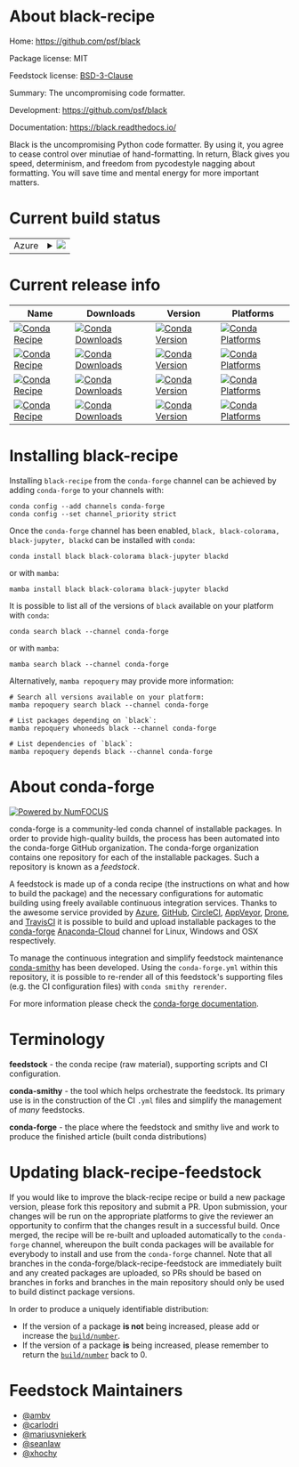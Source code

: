 About black-recipe
==================

Home: https://github.com/psf/black

Package license: MIT

Feedstock license: [BSD-3-Clause](https://github.com/conda-forge/black-feedstock/blob/main/LICENSE.txt)

Summary: The uncompromising code formatter.

Development: https://github.com/psf/black

Documentation: https://black.readthedocs.io/

Black is the uncompromising Python code formatter. By using it, you agree
to cease control over minutiae of hand-formatting. In return, Black gives
you speed, determinism, and freedom from pycodestyle nagging about
formatting. You will save time and mental energy for more important matters.


Current build status
====================


<table>
    
  <tr>
    <td>Azure</td>
    <td>
      <details>
        <summary>
          <a href="https://dev.azure.com/conda-forge/feedstock-builds/_build/latest?definitionId=3700&branchName=main">
            <img src="https://dev.azure.com/conda-forge/feedstock-builds/_apis/build/status/black-feedstock?branchName=main">
          </a>
        </summary>
        <table>
          <thead><tr><th>Variant</th><th>Status</th></tr></thead>
          <tbody><tr>
              <td>linux_64_python3.10.____cpython</td>
              <td>
                <a href="https://dev.azure.com/conda-forge/feedstock-builds/_build/latest?definitionId=3700&branchName=main">
                  <img src="https://dev.azure.com/conda-forge/feedstock-builds/_apis/build/status/black-feedstock?branchName=main&jobName=linux&configuration=linux_64_python3.10.____cpython" alt="variant">
                </a>
              </td>
            </tr><tr>
              <td>linux_64_python3.11.____cpython</td>
              <td>
                <a href="https://dev.azure.com/conda-forge/feedstock-builds/_build/latest?definitionId=3700&branchName=main">
                  <img src="https://dev.azure.com/conda-forge/feedstock-builds/_apis/build/status/black-feedstock?branchName=main&jobName=linux&configuration=linux_64_python3.11.____cpython" alt="variant">
                </a>
              </td>
            </tr><tr>
              <td>linux_64_python3.8.____73_pypy</td>
              <td>
                <a href="https://dev.azure.com/conda-forge/feedstock-builds/_build/latest?definitionId=3700&branchName=main">
                  <img src="https://dev.azure.com/conda-forge/feedstock-builds/_apis/build/status/black-feedstock?branchName=main&jobName=linux&configuration=linux_64_python3.8.____73_pypy" alt="variant">
                </a>
              </td>
            </tr><tr>
              <td>linux_64_python3.8.____cpython</td>
              <td>
                <a href="https://dev.azure.com/conda-forge/feedstock-builds/_build/latest?definitionId=3700&branchName=main">
                  <img src="https://dev.azure.com/conda-forge/feedstock-builds/_apis/build/status/black-feedstock?branchName=main&jobName=linux&configuration=linux_64_python3.8.____cpython" alt="variant">
                </a>
              </td>
            </tr><tr>
              <td>linux_64_python3.9.____73_pypy</td>
              <td>
                <a href="https://dev.azure.com/conda-forge/feedstock-builds/_build/latest?definitionId=3700&branchName=main">
                  <img src="https://dev.azure.com/conda-forge/feedstock-builds/_apis/build/status/black-feedstock?branchName=main&jobName=linux&configuration=linux_64_python3.9.____73_pypy" alt="variant">
                </a>
              </td>
            </tr><tr>
              <td>linux_64_python3.9.____cpython</td>
              <td>
                <a href="https://dev.azure.com/conda-forge/feedstock-builds/_build/latest?definitionId=3700&branchName=main">
                  <img src="https://dev.azure.com/conda-forge/feedstock-builds/_apis/build/status/black-feedstock?branchName=main&jobName=linux&configuration=linux_64_python3.9.____cpython" alt="variant">
                </a>
              </td>
            </tr><tr>
              <td>linux_aarch64_python3.10.____cpython</td>
              <td>
                <a href="https://dev.azure.com/conda-forge/feedstock-builds/_build/latest?definitionId=3700&branchName=main">
                  <img src="https://dev.azure.com/conda-forge/feedstock-builds/_apis/build/status/black-feedstock?branchName=main&jobName=linux&configuration=linux_aarch64_python3.10.____cpython" alt="variant">
                </a>
              </td>
            </tr><tr>
              <td>linux_aarch64_python3.11.____cpython</td>
              <td>
                <a href="https://dev.azure.com/conda-forge/feedstock-builds/_build/latest?definitionId=3700&branchName=main">
                  <img src="https://dev.azure.com/conda-forge/feedstock-builds/_apis/build/status/black-feedstock?branchName=main&jobName=linux&configuration=linux_aarch64_python3.11.____cpython" alt="variant">
                </a>
              </td>
            </tr><tr>
              <td>linux_aarch64_python3.8.____73_pypy</td>
              <td>
                <a href="https://dev.azure.com/conda-forge/feedstock-builds/_build/latest?definitionId=3700&branchName=main">
                  <img src="https://dev.azure.com/conda-forge/feedstock-builds/_apis/build/status/black-feedstock?branchName=main&jobName=linux&configuration=linux_aarch64_python3.8.____73_pypy" alt="variant">
                </a>
              </td>
            </tr><tr>
              <td>linux_aarch64_python3.8.____cpython</td>
              <td>
                <a href="https://dev.azure.com/conda-forge/feedstock-builds/_build/latest?definitionId=3700&branchName=main">
                  <img src="https://dev.azure.com/conda-forge/feedstock-builds/_apis/build/status/black-feedstock?branchName=main&jobName=linux&configuration=linux_aarch64_python3.8.____cpython" alt="variant">
                </a>
              </td>
            </tr><tr>
              <td>linux_aarch64_python3.9.____73_pypy</td>
              <td>
                <a href="https://dev.azure.com/conda-forge/feedstock-builds/_build/latest?definitionId=3700&branchName=main">
                  <img src="https://dev.azure.com/conda-forge/feedstock-builds/_apis/build/status/black-feedstock?branchName=main&jobName=linux&configuration=linux_aarch64_python3.9.____73_pypy" alt="variant">
                </a>
              </td>
            </tr><tr>
              <td>linux_aarch64_python3.9.____cpython</td>
              <td>
                <a href="https://dev.azure.com/conda-forge/feedstock-builds/_build/latest?definitionId=3700&branchName=main">
                  <img src="https://dev.azure.com/conda-forge/feedstock-builds/_apis/build/status/black-feedstock?branchName=main&jobName=linux&configuration=linux_aarch64_python3.9.____cpython" alt="variant">
                </a>
              </td>
            </tr><tr>
              <td>linux_ppc64le_python3.10.____cpython</td>
              <td>
                <a href="https://dev.azure.com/conda-forge/feedstock-builds/_build/latest?definitionId=3700&branchName=main">
                  <img src="https://dev.azure.com/conda-forge/feedstock-builds/_apis/build/status/black-feedstock?branchName=main&jobName=linux&configuration=linux_ppc64le_python3.10.____cpython" alt="variant">
                </a>
              </td>
            </tr><tr>
              <td>linux_ppc64le_python3.11.____cpython</td>
              <td>
                <a href="https://dev.azure.com/conda-forge/feedstock-builds/_build/latest?definitionId=3700&branchName=main">
                  <img src="https://dev.azure.com/conda-forge/feedstock-builds/_apis/build/status/black-feedstock?branchName=main&jobName=linux&configuration=linux_ppc64le_python3.11.____cpython" alt="variant">
                </a>
              </td>
            </tr><tr>
              <td>linux_ppc64le_python3.8.____73_pypy</td>
              <td>
                <a href="https://dev.azure.com/conda-forge/feedstock-builds/_build/latest?definitionId=3700&branchName=main">
                  <img src="https://dev.azure.com/conda-forge/feedstock-builds/_apis/build/status/black-feedstock?branchName=main&jobName=linux&configuration=linux_ppc64le_python3.8.____73_pypy" alt="variant">
                </a>
              </td>
            </tr><tr>
              <td>linux_ppc64le_python3.8.____cpython</td>
              <td>
                <a href="https://dev.azure.com/conda-forge/feedstock-builds/_build/latest?definitionId=3700&branchName=main">
                  <img src="https://dev.azure.com/conda-forge/feedstock-builds/_apis/build/status/black-feedstock?branchName=main&jobName=linux&configuration=linux_ppc64le_python3.8.____cpython" alt="variant">
                </a>
              </td>
            </tr><tr>
              <td>linux_ppc64le_python3.9.____73_pypy</td>
              <td>
                <a href="https://dev.azure.com/conda-forge/feedstock-builds/_build/latest?definitionId=3700&branchName=main">
                  <img src="https://dev.azure.com/conda-forge/feedstock-builds/_apis/build/status/black-feedstock?branchName=main&jobName=linux&configuration=linux_ppc64le_python3.9.____73_pypy" alt="variant">
                </a>
              </td>
            </tr><tr>
              <td>linux_ppc64le_python3.9.____cpython</td>
              <td>
                <a href="https://dev.azure.com/conda-forge/feedstock-builds/_build/latest?definitionId=3700&branchName=main">
                  <img src="https://dev.azure.com/conda-forge/feedstock-builds/_apis/build/status/black-feedstock?branchName=main&jobName=linux&configuration=linux_ppc64le_python3.9.____cpython" alt="variant">
                </a>
              </td>
            </tr><tr>
              <td>osx_64_python3.10.____cpython</td>
              <td>
                <a href="https://dev.azure.com/conda-forge/feedstock-builds/_build/latest?definitionId=3700&branchName=main">
                  <img src="https://dev.azure.com/conda-forge/feedstock-builds/_apis/build/status/black-feedstock?branchName=main&jobName=osx&configuration=osx_64_python3.10.____cpython" alt="variant">
                </a>
              </td>
            </tr><tr>
              <td>osx_64_python3.11.____cpython</td>
              <td>
                <a href="https://dev.azure.com/conda-forge/feedstock-builds/_build/latest?definitionId=3700&branchName=main">
                  <img src="https://dev.azure.com/conda-forge/feedstock-builds/_apis/build/status/black-feedstock?branchName=main&jobName=osx&configuration=osx_64_python3.11.____cpython" alt="variant">
                </a>
              </td>
            </tr><tr>
              <td>osx_64_python3.8.____73_pypy</td>
              <td>
                <a href="https://dev.azure.com/conda-forge/feedstock-builds/_build/latest?definitionId=3700&branchName=main">
                  <img src="https://dev.azure.com/conda-forge/feedstock-builds/_apis/build/status/black-feedstock?branchName=main&jobName=osx&configuration=osx_64_python3.8.____73_pypy" alt="variant">
                </a>
              </td>
            </tr><tr>
              <td>osx_64_python3.8.____cpython</td>
              <td>
                <a href="https://dev.azure.com/conda-forge/feedstock-builds/_build/latest?definitionId=3700&branchName=main">
                  <img src="https://dev.azure.com/conda-forge/feedstock-builds/_apis/build/status/black-feedstock?branchName=main&jobName=osx&configuration=osx_64_python3.8.____cpython" alt="variant">
                </a>
              </td>
            </tr><tr>
              <td>osx_64_python3.9.____73_pypy</td>
              <td>
                <a href="https://dev.azure.com/conda-forge/feedstock-builds/_build/latest?definitionId=3700&branchName=main">
                  <img src="https://dev.azure.com/conda-forge/feedstock-builds/_apis/build/status/black-feedstock?branchName=main&jobName=osx&configuration=osx_64_python3.9.____73_pypy" alt="variant">
                </a>
              </td>
            </tr><tr>
              <td>osx_64_python3.9.____cpython</td>
              <td>
                <a href="https://dev.azure.com/conda-forge/feedstock-builds/_build/latest?definitionId=3700&branchName=main">
                  <img src="https://dev.azure.com/conda-forge/feedstock-builds/_apis/build/status/black-feedstock?branchName=main&jobName=osx&configuration=osx_64_python3.9.____cpython" alt="variant">
                </a>
              </td>
            </tr><tr>
              <td>osx_arm64_python3.10.____cpython</td>
              <td>
                <a href="https://dev.azure.com/conda-forge/feedstock-builds/_build/latest?definitionId=3700&branchName=main">
                  <img src="https://dev.azure.com/conda-forge/feedstock-builds/_apis/build/status/black-feedstock?branchName=main&jobName=osx&configuration=osx_arm64_python3.10.____cpython" alt="variant">
                </a>
              </td>
            </tr><tr>
              <td>osx_arm64_python3.11.____cpython</td>
              <td>
                <a href="https://dev.azure.com/conda-forge/feedstock-builds/_build/latest?definitionId=3700&branchName=main">
                  <img src="https://dev.azure.com/conda-forge/feedstock-builds/_apis/build/status/black-feedstock?branchName=main&jobName=osx&configuration=osx_arm64_python3.11.____cpython" alt="variant">
                </a>
              </td>
            </tr><tr>
              <td>osx_arm64_python3.8.____cpython</td>
              <td>
                <a href="https://dev.azure.com/conda-forge/feedstock-builds/_build/latest?definitionId=3700&branchName=main">
                  <img src="https://dev.azure.com/conda-forge/feedstock-builds/_apis/build/status/black-feedstock?branchName=main&jobName=osx&configuration=osx_arm64_python3.8.____cpython" alt="variant">
                </a>
              </td>
            </tr><tr>
              <td>osx_arm64_python3.9.____cpython</td>
              <td>
                <a href="https://dev.azure.com/conda-forge/feedstock-builds/_build/latest?definitionId=3700&branchName=main">
                  <img src="https://dev.azure.com/conda-forge/feedstock-builds/_apis/build/status/black-feedstock?branchName=main&jobName=osx&configuration=osx_arm64_python3.9.____cpython" alt="variant">
                </a>
              </td>
            </tr><tr>
              <td>win_64_python3.10.____cpython</td>
              <td>
                <a href="https://dev.azure.com/conda-forge/feedstock-builds/_build/latest?definitionId=3700&branchName=main">
                  <img src="https://dev.azure.com/conda-forge/feedstock-builds/_apis/build/status/black-feedstock?branchName=main&jobName=win&configuration=win_64_python3.10.____cpython" alt="variant">
                </a>
              </td>
            </tr><tr>
              <td>win_64_python3.11.____cpython</td>
              <td>
                <a href="https://dev.azure.com/conda-forge/feedstock-builds/_build/latest?definitionId=3700&branchName=main">
                  <img src="https://dev.azure.com/conda-forge/feedstock-builds/_apis/build/status/black-feedstock?branchName=main&jobName=win&configuration=win_64_python3.11.____cpython" alt="variant">
                </a>
              </td>
            </tr><tr>
              <td>win_64_python3.8.____73_pypy</td>
              <td>
                <a href="https://dev.azure.com/conda-forge/feedstock-builds/_build/latest?definitionId=3700&branchName=main">
                  <img src="https://dev.azure.com/conda-forge/feedstock-builds/_apis/build/status/black-feedstock?branchName=main&jobName=win&configuration=win_64_python3.8.____73_pypy" alt="variant">
                </a>
              </td>
            </tr><tr>
              <td>win_64_python3.8.____cpython</td>
              <td>
                <a href="https://dev.azure.com/conda-forge/feedstock-builds/_build/latest?definitionId=3700&branchName=main">
                  <img src="https://dev.azure.com/conda-forge/feedstock-builds/_apis/build/status/black-feedstock?branchName=main&jobName=win&configuration=win_64_python3.8.____cpython" alt="variant">
                </a>
              </td>
            </tr><tr>
              <td>win_64_python3.9.____73_pypy</td>
              <td>
                <a href="https://dev.azure.com/conda-forge/feedstock-builds/_build/latest?definitionId=3700&branchName=main">
                  <img src="https://dev.azure.com/conda-forge/feedstock-builds/_apis/build/status/black-feedstock?branchName=main&jobName=win&configuration=win_64_python3.9.____73_pypy" alt="variant">
                </a>
              </td>
            </tr><tr>
              <td>win_64_python3.9.____cpython</td>
              <td>
                <a href="https://dev.azure.com/conda-forge/feedstock-builds/_build/latest?definitionId=3700&branchName=main">
                  <img src="https://dev.azure.com/conda-forge/feedstock-builds/_apis/build/status/black-feedstock?branchName=main&jobName=win&configuration=win_64_python3.9.____cpython" alt="variant">
                </a>
              </td>
            </tr>
          </tbody>
        </table>
      </details>
    </td>
  </tr>
</table>

Current release info
====================

| Name | Downloads | Version | Platforms |
| --- | --- | --- | --- |
| [![Conda Recipe](https://img.shields.io/badge/recipe-black-green.svg)](https://anaconda.org/conda-forge/black) | [![Conda Downloads](https://img.shields.io/conda/dn/conda-forge/black.svg)](https://anaconda.org/conda-forge/black) | [![Conda Version](https://img.shields.io/conda/vn/conda-forge/black.svg)](https://anaconda.org/conda-forge/black) | [![Conda Platforms](https://img.shields.io/conda/pn/conda-forge/black.svg)](https://anaconda.org/conda-forge/black) |
| [![Conda Recipe](https://img.shields.io/badge/recipe-black--colorama-green.svg)](https://anaconda.org/conda-forge/black-colorama) | [![Conda Downloads](https://img.shields.io/conda/dn/conda-forge/black-colorama.svg)](https://anaconda.org/conda-forge/black-colorama) | [![Conda Version](https://img.shields.io/conda/vn/conda-forge/black-colorama.svg)](https://anaconda.org/conda-forge/black-colorama) | [![Conda Platforms](https://img.shields.io/conda/pn/conda-forge/black-colorama.svg)](https://anaconda.org/conda-forge/black-colorama) |
| [![Conda Recipe](https://img.shields.io/badge/recipe-black--jupyter-green.svg)](https://anaconda.org/conda-forge/black-jupyter) | [![Conda Downloads](https://img.shields.io/conda/dn/conda-forge/black-jupyter.svg)](https://anaconda.org/conda-forge/black-jupyter) | [![Conda Version](https://img.shields.io/conda/vn/conda-forge/black-jupyter.svg)](https://anaconda.org/conda-forge/black-jupyter) | [![Conda Platforms](https://img.shields.io/conda/pn/conda-forge/black-jupyter.svg)](https://anaconda.org/conda-forge/black-jupyter) |
| [![Conda Recipe](https://img.shields.io/badge/recipe-blackd-green.svg)](https://anaconda.org/conda-forge/blackd) | [![Conda Downloads](https://img.shields.io/conda/dn/conda-forge/blackd.svg)](https://anaconda.org/conda-forge/blackd) | [![Conda Version](https://img.shields.io/conda/vn/conda-forge/blackd.svg)](https://anaconda.org/conda-forge/blackd) | [![Conda Platforms](https://img.shields.io/conda/pn/conda-forge/blackd.svg)](https://anaconda.org/conda-forge/blackd) |

Installing black-recipe
=======================

Installing `black-recipe` from the `conda-forge` channel can be achieved by adding `conda-forge` to your channels with:

```
conda config --add channels conda-forge
conda config --set channel_priority strict
```

Once the `conda-forge` channel has been enabled, `black, black-colorama, black-jupyter, blackd` can be installed with `conda`:

```
conda install black black-colorama black-jupyter blackd
```

or with `mamba`:

```
mamba install black black-colorama black-jupyter blackd
```

It is possible to list all of the versions of `black` available on your platform with `conda`:

```
conda search black --channel conda-forge
```

or with `mamba`:

```
mamba search black --channel conda-forge
```

Alternatively, `mamba repoquery` may provide more information:

```
# Search all versions available on your platform:
mamba repoquery search black --channel conda-forge

# List packages depending on `black`:
mamba repoquery whoneeds black --channel conda-forge

# List dependencies of `black`:
mamba repoquery depends black --channel conda-forge
```


About conda-forge
=================

[![Powered by
NumFOCUS](https://img.shields.io/badge/powered%20by-NumFOCUS-orange.svg?style=flat&colorA=E1523D&colorB=007D8A)](https://numfocus.org)

conda-forge is a community-led conda channel of installable packages.
In order to provide high-quality builds, the process has been automated into the
conda-forge GitHub organization. The conda-forge organization contains one repository
for each of the installable packages. Such a repository is known as a *feedstock*.

A feedstock is made up of a conda recipe (the instructions on what and how to build
the package) and the necessary configurations for automatic building using freely
available continuous integration services. Thanks to the awesome service provided by
[Azure](https://azure.microsoft.com/en-us/services/devops/), [GitHub](https://github.com/),
[CircleCI](https://circleci.com/), [AppVeyor](https://www.appveyor.com/),
[Drone](https://cloud.drone.io/welcome), and [TravisCI](https://travis-ci.com/)
it is possible to build and upload installable packages to the
[conda-forge](https://anaconda.org/conda-forge) [Anaconda-Cloud](https://anaconda.org/)
channel for Linux, Windows and OSX respectively.

To manage the continuous integration and simplify feedstock maintenance
[conda-smithy](https://github.com/conda-forge/conda-smithy) has been developed.
Using the ``conda-forge.yml`` within this repository, it is possible to re-render all of
this feedstock's supporting files (e.g. the CI configuration files) with ``conda smithy rerender``.

For more information please check the [conda-forge documentation](https://conda-forge.org/docs/).

Terminology
===========

**feedstock** - the conda recipe (raw material), supporting scripts and CI configuration.

**conda-smithy** - the tool which helps orchestrate the feedstock.
                   Its primary use is in the construction of the CI ``.yml`` files
                   and simplify the management of *many* feedstocks.

**conda-forge** - the place where the feedstock and smithy live and work to
                  produce the finished article (built conda distributions)


Updating black-recipe-feedstock
===============================

If you would like to improve the black-recipe recipe or build a new
package version, please fork this repository and submit a PR. Upon submission,
your changes will be run on the appropriate platforms to give the reviewer an
opportunity to confirm that the changes result in a successful build. Once
merged, the recipe will be re-built and uploaded automatically to the
`conda-forge` channel, whereupon the built conda packages will be available for
everybody to install and use from the `conda-forge` channel.
Note that all branches in the conda-forge/black-recipe-feedstock are
immediately built and any created packages are uploaded, so PRs should be based
on branches in forks and branches in the main repository should only be used to
build distinct package versions.

In order to produce a uniquely identifiable distribution:
 * If the version of a package **is not** being increased, please add or increase
   the [``build/number``](https://docs.conda.io/projects/conda-build/en/latest/resources/define-metadata.html#build-number-and-string).
 * If the version of a package **is** being increased, please remember to return
   the [``build/number``](https://docs.conda.io/projects/conda-build/en/latest/resources/define-metadata.html#build-number-and-string)
   back to 0.

Feedstock Maintainers
=====================

* [@ambv](https://github.com/ambv/)
* [@carlodri](https://github.com/carlodri/)
* [@mariusvniekerk](https://github.com/mariusvniekerk/)
* [@seanlaw](https://github.com/seanlaw/)
* [@xhochy](https://github.com/xhochy/)

